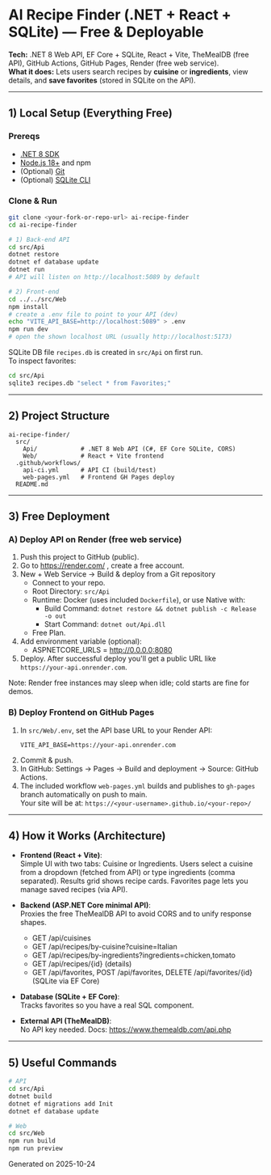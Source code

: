 
# AI Recipe Finder (.NET + React + SQLite) — Free & Deployable

**Tech:** .NET 8 Web API, EF Core + SQLite, React + Vite, TheMealDB (free API), GitHub Actions, GitHub Pages, Render (free web service).  
**What it does:** Lets users search recipes by **cuisine** or **ingredients**, view details, and **save favorites** (stored in SQLite on the API).

---

## 1) Local Setup (Everything Free)

### Prereqs
- [.NET 8 SDK](https://dotnet.microsoft.com/en-us/download)
- [Node.js 18+](https://nodejs.org/) and npm
- (Optional) [Git](https://git-scm.com/)
- (Optional) [SQLite CLI](https://www.sqlite.org/download.html)

### Clone & Run
```bash
git clone <your-fork-or-repo-url> ai-recipe-finder
cd ai-recipe-finder

# 1) Back-end API
cd src/Api
dotnet restore
dotnet ef database update
dotnet run
# API will listen on http://localhost:5089 by default

# 2) Front-end
cd ../../src/Web
npm install
# create a .env file to point to your API (dev)
echo "VITE_API_BASE=http://localhost:5089" > .env
npm run dev
# open the shown localhost URL (usually http://localhost:5173)
```

SQLite DB file `recipes.db` is created in `src/Api` on first run.  
To inspect favorites:
```bash
cd src/Api
sqlite3 recipes.db "select * from Favorites;"
```

---

## 2) Project Structure

```
ai-recipe-finder/
  src/
    Api/            # .NET 8 Web API (C#, EF Core SQLite, CORS)
    Web/            # React + Vite frontend
  .github/workflows/
    api-ci.yml      # API CI (build/test)
    web-pages.yml   # Frontend GH Pages deploy
  README.md
```

---

## 3) Free Deployment

### A) Deploy API on Render (free web service)
1. Push this project to GitHub (public).
2. Go to https://render.com/ , create a free account.
3. New + Web Service → Build & deploy from a Git repository
   - Connect to your repo.
   - Root Directory: `src/Api`
   - Runtime: Docker (uses included `Dockerfile`), or use Native with:
     - Build Command: `dotnet restore && dotnet publish -c Release -o out`
     - Start Command: `dotnet out/Api.dll`
   - Free Plan.
4. Add environment variable (optional):
   - ASPNETCORE_URLS = http://0.0.0.0:8080
5. Deploy. After successful deploy you'll get a public URL like `https://your-api.onrender.com`.

Note: Render free instances may sleep when idle; cold starts are fine for demos.

### B) Deploy Frontend on GitHub Pages
1. In `src/Web/.env`, set the API base URL to your Render API:
   ```
   VITE_API_BASE=https://your-api.onrender.com
   ```
2. Commit & push.
3. In GitHub: Settings → Pages → Build and deployment → Source: GitHub Actions.
4. The included workflow `web-pages.yml` builds and publishes to `gh-pages` branch automatically on push to main.  
   Your site will be at: `https://<your-username>.github.io/<your-repo>/`

---

## 4) How it Works (Architecture)

- **Frontend (React + Vite)**:  
  Simple UI with two tabs: Cuisine or Ingredients. Users select a cuisine from a dropdown (fetched from API) or type ingredients (comma separated). Results grid shows recipe cards. Favorites page lets you manage saved recipes (via API).

- **Backend (ASP.NET Core minimal API)**:  
  Proxies the free TheMealDB API to avoid CORS and to unify response shapes.
  - GET /api/cuisines
  - GET /api/recipes/by-cuisine?cuisine=Italian
  - GET /api/recipes/by-ingredients?ingredients=chicken,tomato
  - GET /api/recipes/{id} (details)
  - GET /api/favorites, POST /api/favorites, DELETE /api/favorites/{id} (SQLite via EF Core)

- **Database (SQLite + EF Core)**:  
  Tracks favorites so you have a real SQL component.

- **External API (TheMealDB)**:  
  No API key needed. Docs: https://www.themealdb.com/api.php

---

## 5) Useful Commands

```bash
# API
cd src/Api
dotnet build
dotnet ef migrations add Init
dotnet ef database update

# Web
cd src/Web
npm run build
npm run preview
```

Generated on 2025-10-24
